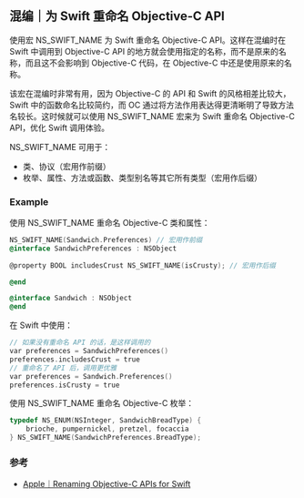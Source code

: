 ## 混编｜为 Swift 重命名 Objective-C API

使用宏 NS_SWIFT_NAME 为 Swift 重命名 Objective-C API。这样在混编时在 Swift 中调用到 Objective-C API 的地方就会使用指定的名称，而不是原来的名称，而且这不会影响到 Objective-C 代码，在 Objective-C 中还是使用原来的名称。

该宏在混编时非常有用，因为 Objective-C 的 API 和 Swift 的风格相差比较大，Swift 中的函数命名比较简约，而 OC 通过将方法作用表达得更清晰明了导致方法名较长。这时候就可以使用 NS_SWIFT_NAME 宏来为 Swift 重命名 Objective-C API，优化 Swift 调用体验。

NS_SWIFT_NAME 可用于：

* 类、协议（宏用作前缀）
* 枚举、属性、方法或函数、类型别名等其它所有类型（宏用作后缀）

### Example

使用 NS_SWIFT_NAME 重命名 Objective-C 类和属性：

```objectivec
NS_SWIFT_NAME(Sandwich.Preferences) // 宏用作前缀
@interface SandwichPreferences : NSObject
  
@property BOOL includesCrust NS_SWIFT_NAME(isCrusty); // 宏用作后缀

@end

@interface Sandwich : NSObject
@end
```

在 Swift 中使用：

```objectivec
// 如果没有重命名 API 的话，是这样调用的
var preferences = SandwichPreferences()
preferences.includesCrust = true
// 重命名了 API 后，调用更优雅
var preferences = Sandwich.Preferences()
preferences.isCrusty = true
```

使用 NS_SWIFT_NAME 重命名 Objective-C 枚举：

```objectivec
typedef NS_ENUM(NSInteger, SandwichBreadType) {
    brioche, pumpernickel, pretzel, focaccia
} NS_SWIFT_NAME(SandwichPreferences.BreadType);
```

### 参考

* [Apple｜Renaming Objective-C APIs for Swift](https://developer.apple.com/documentation/swift/objective-c_and_c_code_customization/renaming_objective-c_apis_for_swift)